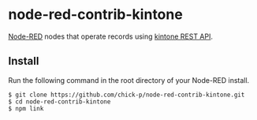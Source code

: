 # node-red-contrib-kintone

[Node-RED](http://nodered.org) nodes that operate records using [kintone REST API](https://developer.cybozu.io/hc/ja/articles/360000313406).

## Install

Run the following command in the root directory of your Node-RED install.

```shell
$ git clone https://github.com/chick-p/node-red-contrib-kintone.git
$ cd node-red-contrib-kintone
$ npm link
```
